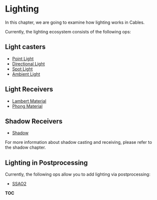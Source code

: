 # Lighting

In this chapter, we are going to examine how lighting works in Cables.

Currently, the lighting ecosystem consists of the following ops:

## Light casters

- [Point Light](https://cables.gl/op/Ops.Gl.Phong.PointLight_v5)
- [Directional Light](https://cables.gl/op/Ops.Gl.Phong.DirectionalLight_v5)
- [Spot Light](https://cables.gl/op/Ops.Gl.Phong.SpotLight_v5)
- [Ambient Light](https://cables.gl/op/Ops.Gl.Phong.AmbientLight_v4)

## Light Receivers

- [Lambert Material](https://cables.gl/op/Ops.Gl.Phong.LambertMaterial_v2)
- [Phong Material](https://cables.gl/op/Ops.Gl.Phong.PhongMaterial_v6)

## Shadow Receivers

- [Shadow](https://cables.gl/op/Ops.Gl.ShaderEffects.Shadow_v2)

For more information about shadow casting and receiving, please refer to the shadow chapter.

## Lighting in Postprocessing

Currently, the following ops allow you to add lighting via postprocessing:

- [SSAO2](https://cables.gl/op/Ops.Gl.ImageCompose.SSAO)

__TOC__
